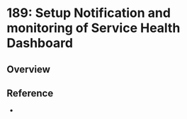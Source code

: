 # 189: Setup Notification and monitoring of Service Health Dashboard

## Overview



## Reference

* 
